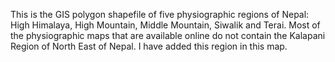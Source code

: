 This is the GIS polygon shapefile of five physiographic regions of Nepal: High Himalaya, High Mountain, Middle Mountain, Siwalik and Terai. 
Most of the physiographic maps that are available online do not contain the Kalapani Region of North East of Nepal. I have added this region in this map. 

